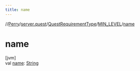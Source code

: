 ```yaml
---
title: name
---
```

//[Perry](../../../../index.html)/[server.quest](../../index.html)/[QuestRequirementType](../index.html)/[MIN_LEVEL](index.html)/[name](name.html)



# name



[jvm]\
val [name](name.html): [String](https://kotlinlang.org/api/latest/jvm/stdlib/kotlin/-string/index.html)





